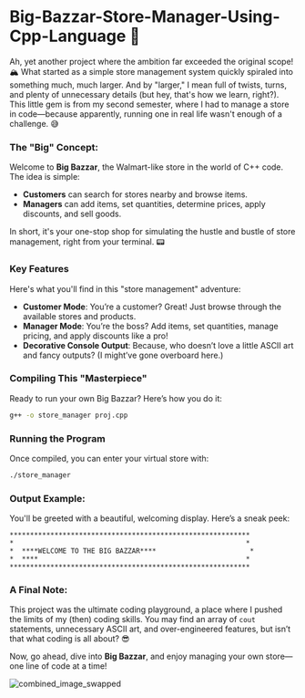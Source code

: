 # Big-Bazzar-Store-Manager-Using-Cpp-Language 🛒

Ah, yet another project where the ambition far exceeded the original scope! 🏔️ What started as a simple store management system quickly spiraled into something much, much larger. And by "larger," I mean full of twists, turns, and plenty of unnecessary details (but hey, that's how we learn, right?). This little gem is from my second semester, where I had to manage a store in code—because apparently, running one in real life wasn't enough of a challenge. 😅

### The "Big" Concept:
Welcome to **Big Bazzar**, the Walmart-like store in the world of C++ code. The idea is simple: 
- **Customers** can search for stores nearby and browse items.
- **Managers** can add items, set quantities, determine prices, apply discounts, and sell goods.

In short, it's your one-stop shop for simulating the hustle and bustle of store management, right from your terminal. 📟

### Key Features
Here's what you'll find in this "store management" adventure:
- **Customer Mode**: You’re a customer? Great! Just browse through the available stores and products.
- **Manager Mode**: You’re the boss? Add items, set quantities, manage pricing, and apply discounts like a pro!
- **Decorative Console Output**: Because, who doesn’t love a little ASCII art and fancy outputs? (I might’ve gone overboard here.)

### Compiling This "Masterpiece"
Ready to run your own Big Bazzar? Here’s how you do it:
```bash
g++ -o store_manager proj.cpp
```

### Running the Program
Once compiled, you can enter your virtual store with:
```bash
./store_manager
```

### Output Example:
You'll be greeted with a beautiful, welcoming display. Here’s a sneak peek:
```
***********************************************************
*                                                         *
*  ****WELCOME TO THE BIG BAZZAR****                       *
*  ****                                                   *
***********************************************************
```

### A Final Note:
This project was the ultimate coding playground, a place where I pushed the limits of my (then) coding skills. You may find an array of `cout` statements, unnecessary ASCII art, and over-engineered features, but isn’t that what coding is all about? 😎

Now, go ahead, dive into **Big Bazzar**, and enjoy managing your own store—one line of code at a time!

![combined_image_swapped](https://github.com/user-attachments/assets/efc5d7ae-27f4-441c-ab86-e109f09377d7)

